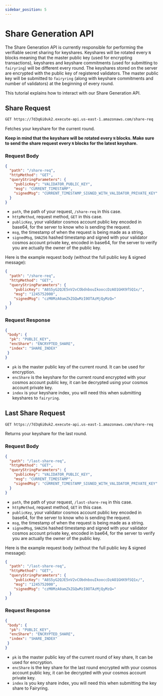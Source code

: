 ```yaml
---
sidebar_position: 5
---
```


# Share Generation API

The Share Generation API is currently responsible for performing the verifiable secret sharing for keyshares.
Keyshares will be rotated every `N` blocks meaning that the master public key (used for encrypting transactions),
keyshares and keyshare commitments (used for submitting to `fairyring`) will be different every round.
The keyshares stored on the server are encrypted with the public key of registered validators.
The master public key will be submitted to `fairyring` (along with keyshare commitments and number of validators) at the beginning of every round.

This tutorial explains how to interact with our Share Generation API.

## Share Request

```bash
GET https://7d3q6i0uk2.execute-api.us-east-1.amazonaws.com/share-req
```

Fetches your keyshare for the current round.

**Keep in mind that the keyshare will be rotated every `N` blocks. Make sure to send the share request every `N` blocks for the latest keyshare.**

### Request Body

```json
{
  "path": "/share-req",
  "httpMethod": "GET",
  "queryStringParameters": {
    "publicKey": "VALIDATOR_PUBLIC_KEY",
    "msg": "CURRENT_TIMESTAMP",
    "signedMsg": "CURRENT_TIMESTAMP_SIGNED_WITH_VALIDATOR_PRIVATE_KEY"
  }
}
```

- `path`, the path of your request, `/share-req` in this case.
- `httpMethod`, request method, `GET` in this case.
- `publicKey`, your validator cosmos account public key encoded in base64, for the server to know who is sending the request.
- `msg`, the timestamp of when the request is being made as a string.
- `signedMsg`, `SHA256` hashed timestamp and signed with your validator cosmos account private key, encoded in base64, for the server to verify you are actually the owner of the public key.

Here is the example request body (without the full public key & signed message):

```json
{
  "path": "/share-req",
  "httpMethod": "GET",
  "queryStringParameters": {
    "publicKey": "A8S5yG2QJE5nV2vCObdnbouIkooccDzAO1GHX9fSQ1x/",
    "msg": "1245752000",
    "signedMsg": "czM0MzA0amZkZGQwMzI0OTAzMjQyMzQ="
  }
}
```

### Request Response

```json
{
 "body": {
  "pk": "PUBLIC_KEY",
  "encShare": "ENCRYPTED_SHARE",
  "index": "SHARE_INDEX"
 }
}
```

- `pk` is the master public key of the current round. It can be used for encryption.
- `encShare` is the keyshare for the current round encrypted with your cosmos account public key, it can be decrypted using your cosmos account private key.
- `index` is your keyshare index, you will need this when submitting keyshares to `fairyring`.

## Last Share Request

```bash
GET https://7d3q6i0uk2.execute-api.us-east-1.amazonaws.com/share-req
```

Returns your keyshare for the last round.

### Request Body

```json
{
  "path": "/last-share-req",
  "httpMethod": "GET",
  "queryStringParameters": {
    "publicKey": "VALIDATOR_PUBLIC_KEY",
    "msg": "CURRENT_TIMESTAMP",
    "signedMsg": "CURRENT_TIMESTAMP_SIGNED_WITH_VALIDATOR_PRIVATE_KEY"
  }
}
```

- `path`, the path of your request, `/last-share-req` in this case.
- `httpMethod`, request method, `GET` in this case.
- `publicKey`, your validator cosmos account public key encoded in base64, for the server to know who is sending the request.
- `msg`, the timestamp of when the request is being made as a string.
- `signedMsg`, `SHA256` hashed timestamp and signed with your validator cosmos account private key, encoded in bae64, for the server to verify you are actually the owner of the public key.

Here is the example request body (without the full public key & signed message):

```json
{
  "path": "/last-share-req",
  "httpMethod": "GET",
  "queryStringParameters": {
    "publicKey": "A8S5yG2QJE5nV2vCObdnbouIkooccDzAO1GHX9fSQ1x/",
    "msg": "1245752000",
    "signedMsg": "czM0MzA0amZkZGQwMzI0OTAzMjQyMzQ="
  }
}
```

### Request Response

```json
{
 "body": {
  "pk": "PUBLIC_KEY",
  "encShare": "ENCRYPTED_SHARE",
  "index": "SHARE_INDEX"
 }
}
```

- `pk` is the master public key of the current round of key share, It can be used for encryption.
- `encShare` is the key share for the last round encrypted with your cosmos account public key, it can be decrypted with your cosmos account private key.
- `index` is you key share index, you will need this when submitting the key share to Fairyring.
